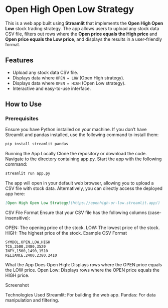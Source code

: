 # Open High Open Low Strategy

This is a web app built using **Streamlit** that implements the **Open High Open Low** stock trading strategy. The app allows users to upload any stock data CSV file, filters out rows where the **Open price equals the High price** and **Open price equals the Low price**, and displays the results in a user-friendly format.

## Features

- Upload any stock data CSV file.
- Displays data where `OPEN = LOW` (Open High strategy).
- Displays data where `OPEN = HIGH` (Open Low strategy).
- Interactive and easy-to-use interface.

## How to Use

### Prerequisites

Ensure you have Python installed on your machine. If you don’t have Streamlit and pandas installed, use the following command to install them:

```bash
pip install streamlit pandas
```

Running the App Locally
Clone the repository or download the code.
Navigate to the directory containing app.py.
Start the app with the following command:

```bash
streamlit run app.py
```
The app will open in your default web browser, allowing you to upload a CSV file with stock data.
Alternatively, you can directly access the deployed app here:
```markdown
[Open High Open Low Strategy](https://openhigh-or-low.streamlit.app/)
```
CSV File Format
Ensure that your CSV file has the following columns (case-insensitive):

OPEN: The opening price of the stock.
LOW: The lowest price of the stock.
HIGH: The highest price of the stock.
Example CSV Format

```arduino
SYMBOL,OPEN,LOW,HIGH
TCS,3500,3480,3520
INFY,1500,1490,1510
RELIANCE,2400,2380,2410
```

What the App Does
Open High: Displays rows where the OPEN price equals the LOW price.
Open Low: Displays rows where the OPEN price equals the HIGH price.

Screenshot

Technologies Used
Streamlit: For building the web app.
Pandas: For data manipulation and filtering.

